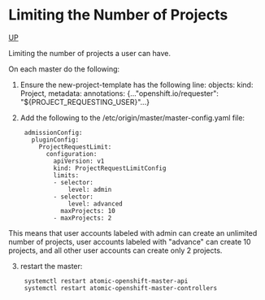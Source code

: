 # Limiting the Number of Projects
[UP](OpenShift.html)

Limiting the number of projects a user can have.

On each master do the following:

1) Ensure the new-project-template has the following line:
    objects: kind: Project, metadata: annotations: {..."openshift.io/requester": "${PROJECT_REQUESTING_USER}"...}

2) Add the following to the /etc/origin/master/master-config.yaml file:

        admissionConfig:
          pluginConfig:
            ProjectRequestLimit:
              configuration:
                apiVersion: v1
                kind: ProjectRequestLimitConfig
                limits:
                - selector:
                    level: admin
                - selector:
                    level: advanced
                  maxProjects: 10
                - maxProjects: 2

This means that user accounts labeled with admin can create an unlimited number of projects, user accounts labeled with "advance" can create 10 projects, and all other user accounts can create only 2 projects.

3) restart the master:

        systemctl restart atomic-openshift-master-api
        systemctl restart atomic-openshift-master-controllers 

